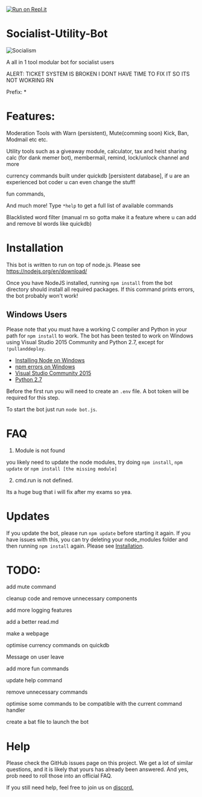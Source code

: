 [![Run on Repl.it](https://repl.it/badge/github/CaesiumSG/Socialist-Utility-Bot)](https://repl.it/github/CaesiumSG/Socialist-Utility-Bot)

# Socialist-Utility-Bot


![Socialism](https://www.independent.org/images/article_featured/2020/socialism_flag_1200x675.png)


A all in 1 tool modular bot for socialist users

ALERT: TICKET SYSTEM IS BROKEN I DONT HAVE TIME TO FIX IT SO ITS NOT WOKRING RN

Prefix: *


# Features:
Moderation Tools with Warn (persistent), Mute(comming soon) Kick, Ban, Modmail etc etc.

Utility tools such as a giveaway module, calculator, tax and heist sharing calc (for dank memer bot), membermail, remind, lock/unlock channel and more

currency commands built under quickdb [persistent database], if u are an experienced bot coder u can even change the stuff!

fun commands,

And much more! Type `*help` to get a full list of available commands

Blacklisted word filter (manual rn so gotta make it a feature where u can add and remove bl words like quickdb)

# Installation

This bot is written to run on top of node.js. Please see https://nodejs.org/en/download/

Once you have NodeJS installed, running `npm install` from the bot directory should install all required packages. If this command prints errors, the bot probably won't work!



## Windows Users
Please note that you must have a working C compiler and Python in your path for
`npm install` to work. The bot has been tested to work on Windows using Visual Studio 2015 Community and Python 2.7, except for `!pullanddeploy`.
* [Installing Node on Windows](http://blog.teamtreehouse.com/install-node-js-npm-windows)
* [npm errors on Windows](http://stackoverflow.com/questions/21365714/nodejs-error-installing-with-npm)
* [Visual Studio Community 2015](https://www.visualstudio.com/en-us/products/visual-studio-community-vs.aspx)
* [Python 2.7](https://www.python.org/downloads/)



Before the first run you will need to create an `.env` file. A bot token will be required for this step. 

To start the bot just run
`node bot.js`.

# FAQ
1) Module is not found

you likely need to update the node modules, try doing `npm install`, `npm update` or `npm install [the missing module]`

2) cmd.run is not defined.

Its a huge bug that i will fix after my exams so yea.


# Updates
If you update the bot, please run `npm update` before starting it again. If you have
issues with this, you can try deleting your node_modules folder and then running
`npm install` again. Please see [Installation](#Installation).

# TODO:
add mute command

cleanup code and remove unnecessary components

add more logging features

add a better read.md

make a webpage

optimise currency commands on quickdb

Message on user leave

add more fun commands

update help command

remove unnecessary commands

optimise some commands to be compatible with the current command handler

create a bat file to launch the bot

# Help
Please check the GitHub issues page on this project. We get a lot of similar questions, and it is likely that yours has already been answered. And yes, prob need to roll those into an official FAQ.

If you still need help, feel free to join us on [discord.](https://discord.gg/RzRhBCq)

